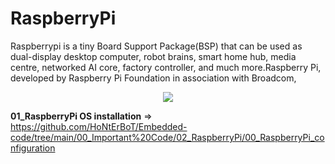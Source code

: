 #  RaspberryPi 

Raspberrypi is a tiny Board Support Package(BSP) that can be used as dual-display desktop computer, robot brains, smart home hub, media centre, networked AI core, factory controller, and much more.Raspberry Pi, developed by Raspberry Pi Foundation in association with Broadcom,



<p align="center">
<img align="centre" src="https://user-images.githubusercontent.com/109785046/187342419-8002670b-9e54-4e3d-a3d3-2223be0521d2.png">
</p>

 **01_RaspberryPi OS installation** => https://github.com/HoNtErBoT/Embedded-code/tree/main/00_Important%20Code/02_RaspberryPi/00_RaspberryPi_configuration




